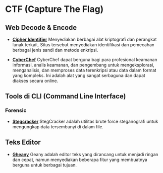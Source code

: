 # CTF (Capture The Flag)

## Web Decode & Encode

- [**Cipher Identifier**](https://www.dcode.fr/cipher-identifier)
  Menyediakan berbagai alat kriptografi dan perangkat lunak terkait. Situs tersebut menyediakan identifikasi dan pemecahan berbagai jenis sandi dan metode enkripsi.

- [**CyberChef**](https://gchq.github.io/CyberChef/)
  CyberChef dapat berguna bagi para profesional keamanan informasi, analis keamanan, dan pengembang untuk mengeksplorasi, menganalisis, dan memproses data terenkripsi atau data dalam format yang kompleks. Ini adalah alat yang sangat serbaguna dan dapat diakses secara online.

## Tools di CLI (Command Line Interface)

### Forensic

- [**Stegcracker**](https://github.com/Paradoxis/StegCracker)
  StegCracker adalah utilitas brute force steganografi untuk mengungkap data tersembunyi di dalam file.

## Teks Editor

- [**Gheany**](https://www.geany.org/download/third-party/)
  Geany adalah editor teks yang dirancang untuk menjadi ringan dan cepat, namun menyediakan beberapa fitur yang membuatnya berguna untuk berbagai tujuan.
